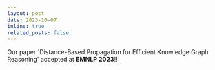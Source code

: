 ```yaml
---
layout: post
date: 2023-10-07
inline: true
related_posts: false
---
```


Our paper  'Distance-Based Propagation for Efficient Knowledge Graph Reasoning' accepted at **EMNLP 2023**!!
